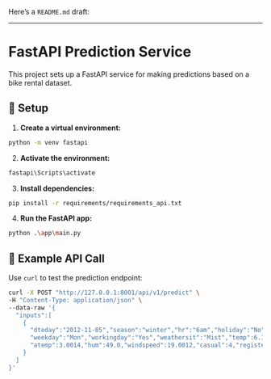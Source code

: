 Here’s a `README.md` draft:

---

# **FastAPI Prediction Service**

This project sets up a FastAPI service for making predictions based on a bike rental dataset.

## 🚀 **Setup**
1. **Create a virtual environment:**
```bash
python -m venv fastapi
```
2. **Activate the environment:**
```bash
fastapi\Scripts\activate
```
3. **Install dependencies:**
```bash
pip install -r requirements/requirements_api.txt
```
4. **Run the FastAPI app:**
```bash
python .\app\main.py
```

## 📡 **Example API Call**
Use `curl` to test the prediction endpoint:
```bash
curl -X POST "http://127.0.0.1:8001/api/v1/predict" \
-H "Content-Type: application/json" \
--data-raw '{
  "inputs":[
    {
      "dteday":"2012-11-05","season":"winter","hr":"6am","holiday":"No",
      "weekday":"Mon","workingday":"Yes","weathersit":"Mist","temp":6.1,
      "atemp":3.0014,"hum":49.0,"windspeed":19.0012,"casual":4,"registered":135
    }
  ]
}'
```

